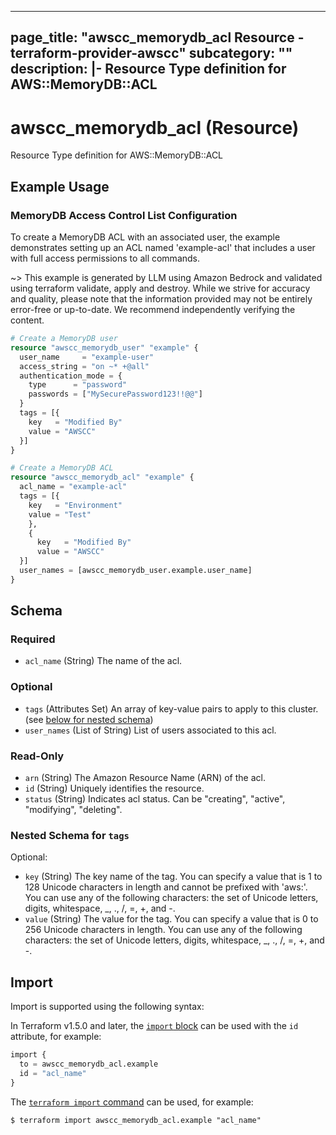 
---
page_title: "awscc_memorydb_acl Resource - terraform-provider-awscc"
subcategory: ""
description: |-
  Resource Type definition for AWS::MemoryDB::ACL
---

# awscc_memorydb_acl (Resource)

Resource Type definition for AWS::MemoryDB::ACL

## Example Usage

### MemoryDB Access Control List Configuration

To create a MemoryDB ACL with an associated user, the example demonstrates setting up an ACL named 'example-acl' that includes a user with full access permissions to all commands.

~> This example is generated by LLM using Amazon Bedrock and validated using terraform validate, apply and destroy. While we strive for accuracy and quality, please note that the information provided may not be entirely error-free or up-to-date. We recommend independently verifying the content.

```terraform
# Create a MemoryDB user
resource "awscc_memorydb_user" "example" {
  user_name     = "example-user"
  access_string = "on ~* +@all"
  authentication_mode = {
    type      = "password"
    passwords = ["MySecurePassword123!!@@"]
  }
  tags = [{
    key   = "Modified By"
    value = "AWSCC"
  }]
}

# Create a MemoryDB ACL
resource "awscc_memorydb_acl" "example" {
  acl_name = "example-acl"
  tags = [{
    key   = "Environment"
    value = "Test"
    },
    {
      key   = "Modified By"
      value = "AWSCC"
  }]
  user_names = [awscc_memorydb_user.example.user_name]
}
```

<!-- schema generated by tfplugindocs -->
## Schema

### Required

- `acl_name` (String) The name of the acl.

### Optional

- `tags` (Attributes Set) An array of key-value pairs to apply to this cluster. (see [below for nested schema](#nestedatt--tags))
- `user_names` (List of String) List of users associated to this acl.

### Read-Only

- `arn` (String) The Amazon Resource Name (ARN) of the acl.
- `id` (String) Uniquely identifies the resource.
- `status` (String) Indicates acl status. Can be "creating", "active", "modifying", "deleting".

<a id="nestedatt--tags"></a>
### Nested Schema for `tags`

Optional:

- `key` (String) The key name of the tag. You can specify a value that is 1 to 128 Unicode characters in length and cannot be prefixed with 'aws:'. You can use any of the following characters: the set of Unicode letters, digits, whitespace, _, ., /, =, +, and -.
- `value` (String) The value for the tag. You can specify a value that is 0 to 256 Unicode characters in length. You can use any of the following characters: the set of Unicode letters, digits, whitespace, _, ., /, =, +, and -.

## Import

Import is supported using the following syntax:

In Terraform v1.5.0 and later, the [`import` block](https://developer.hashicorp.com/terraform/language/import) can be used with the `id` attribute, for example:

```terraform
import {
  to = awscc_memorydb_acl.example
  id = "acl_name"
}
```

The [`terraform import` command](https://developer.hashicorp.com/terraform/cli/commands/import) can be used, for example:

```shell
$ terraform import awscc_memorydb_acl.example "acl_name"
```
